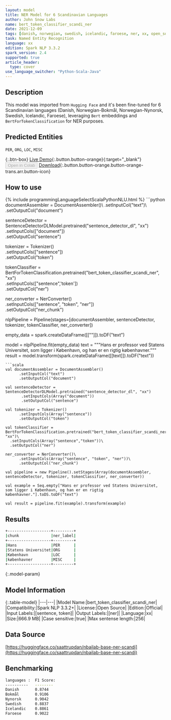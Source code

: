 ```yaml
---
layout: model
title: NER Model for 6 Scandinavian Languages
author: John Snow Labs
name: bert_token_classifier_scandi_ner
date: 2021-12-09
tags: [danish, norwegian, swedish, icelandic, faroese, ner, xx, open_source]
task: Named Entity Recognition
language: xx
edition: Spark NLP 3.3.2
spark_version: 2.4
supported: true
article_header:
  type: cover
use_language_switcher: "Python-Scala-Java"
---
```


## Description

This model was imported from `Hugging Face` and it's been fine-tuned for 6 Scandinavian languages (Danish, Norwegian-Bokmål, Norwegian-Nynorsk, Swedish, Icelandic, Faroese), leveraging `Bert` embeddings and `BertForTokenClassification` for NER purposes.

## Predicted Entities

`PER`, `ORG`, `LOC`, `MISC`

{:.btn-box}
[Live Demo](https://demo.johnsnowlabs.com/public/NER_SCANDINAVIAN/){:.button.button-orange}{:target="_blank"}
<button class="button button-orange" disabled>Open in Colab</button>
[Download](https://s3.amazonaws.com/auxdata.johnsnowlabs.com/public/models/bert_token_classifier_scandi_ner_xx_3.3.2_2.4_1639044930234.zip){:.button.button-orange.button-orange-trans.arr.button-icon}

## How to use



<div class="tabs-box" markdown="1">
{% include programmingLanguageSelectScalaPythonNLU.html %}
```python
documentAssembler = DocumentAssembler()\
      .setInputCol("text")\
      .setOutputCol("document")

sentenceDetector = SentenceDetectorDLModel.pretrained("sentence_detector_dl", "xx")\
       .setInputCols(["document"])\
       .setOutputCol("sentence")

tokenizer = Tokenizer()\
      .setInputCols(["sentence"])\
      .setOutputCol("token")

tokenClassifier = BertForTokenClassification.pretrained("bert_token_classifier_scandi_ner", "xx")\
  .setInputCols(["sentence",'token'])\
  .setOutputCol("ner")

ner_converter = NerConverter()\
      .setInputCols(["sentence", "token", "ner"])\
      .setOutputCol("ner_chunk")
      
nlpPipeline = Pipeline(stages=[documentAssembler, sentenceDetector, tokenizer, tokenClassifier, ner_converter])

empty_data = spark.createDataFrame([[""]]).toDF("text")

model = nlpPipeline.fit(empty_data)
text = """Hans er professor ved Statens Universitet, som ligger i København, og han er en rigtig københavner."""
result = model.transform(spark.createDataFrame([[text]]).toDF("text"))
```
```scala
val documentAssembler = DocumentAssembler()
      .setInputCol("text")
      .setOutputCol("document")

val sentenceDetector = SentenceDetectorDLModel.pretrained("sentence_detector_dl", "xx")
       .setInputCols(Array("document"))
       .setOutputCol("sentence")

val tokenizer = Tokenizer()
      .setInputCols(Array("sentence"))
      .setOutputCol("token")

val tokenClassifier = BertForTokenClassification.pretrained("bert_token_classifier_scandi_ner", "xx")\
  .setInputCols(Array("sentence","token"))\
  .setOutputCol("ner")

ner_converter = NerConverter()\
      .setInputCols(Array("sentence", "token", "ner"))\
      .setOutputCol("ner_chunk")
      
val pipeline = new Pipeline().setStages(Array(documentAssembler, sentenceDetector, tokenizer, tokenClassifier, ner_converter))

val example = Seq.empty["Hans er professor ved Statens Universitet, som ligger i København, og han er en rigtig københavner."].toDS.toDF("text")

val result = pipeline.fit(example).transform(example)
```
</div>

## Results

```bash
+-------------------+---------+
|chunk              |ner_label|
+-------------------+---------+
|Hans               |PER      |
|Statens Universitet|ORG      |
|København          |LOC      |
|københavner        |MISC     |
+-------------------+---------+
```

{:.model-param}
## Model Information

{:.table-model}
|---|---|
|Model Name:|bert_token_classifier_scandi_ner|
|Compatibility:|Spark NLP 3.3.2+|
|License:|Open Source|
|Edition:|Official|
|Input Labels:|[sentence, token]|
|Output Labels:|[ner]|
|Language:|xx|
|Size:|666.9 MB|
|Case sensitive:|true|
|Max sentense length:|256|

## Data Source

[https://huggingface.co/saattrupdan/nbailab-base-ner-scandi](https://huggingface.co/saattrupdan/nbailab-base-ner-scandi)

## Benchmarking

```bash
languages :  F1 Score:
----------   --------
Danish       0.8744
Bokmål       0.9106
Nynorsk      0.9042
Swedish      0.8837
Icelandic    0.8861
Faroese      0.9022
```
